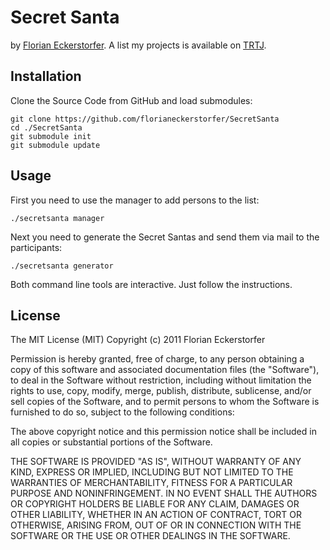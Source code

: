 # Secret Santa

by [Florian Eckerstorfer](http://florianeckerstorfer.com). A list my projects is available on [TRTJ](http://theroadtojoy.at).

## Installation

Clone the Source Code from GitHub and load submodules:

	git clone https://github.com/florianeckerstorfer/SecretSanta
	cd ./SecretSanta
	git submodule init
	git submodule update


## Usage

First you need to use the manager to add persons to the list:

	./secretsanta manager

Next you need to generate the Secret Santas and send them via mail to the participants:

	./secretsanta generator

Both command line tools are interactive. Just follow the instructions.

## License

The MIT License (MIT)
Copyright (c) 2011 Florian Eckerstorfer

Permission is hereby granted, free of charge, to any person obtaining a copy of this software and associated documentation files (the "Software"), to deal in the Software without restriction, including without limitation the rights to use, copy, modify, merge, publish, distribute, sublicense, and/or sell copies of the Software, and to permit persons to whom the Software is furnished to do so, subject to the following conditions:

The above copyright notice and this permission notice shall be included in all copies or substantial portions of the Software.

THE SOFTWARE IS PROVIDED "AS IS", WITHOUT WARRANTY OF ANY KIND, EXPRESS OR IMPLIED, INCLUDING BUT NOT LIMITED TO THE WARRANTIES OF MERCHANTABILITY, FITNESS FOR A PARTICULAR PURPOSE AND NONINFRINGEMENT. IN NO EVENT SHALL THE AUTHORS OR COPYRIGHT HOLDERS BE LIABLE FOR ANY CLAIM, DAMAGES OR OTHER LIABILITY, WHETHER IN AN ACTION OF CONTRACT, TORT OR OTHERWISE, ARISING FROM, OUT OF OR IN CONNECTION WITH THE SOFTWARE OR THE USE OR OTHER DEALINGS IN THE SOFTWARE.